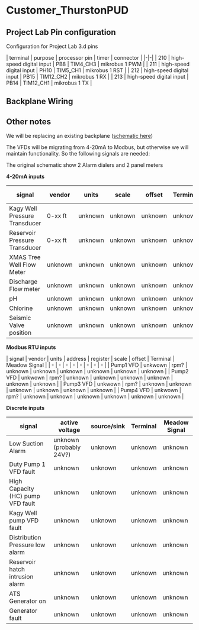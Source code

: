 # Customer_ThurstonPUD

## Project Lab Pin configuration

Configuration for Project Lab 3.d pins

| terminal | purpose | processor pin | timer | connector |
|-|-|
| 210 | high-speed digital input | PB8 | TIM4_CH3 | mikrobus 1 PWM |
| 211 | high-speed digital input | PH10 | TIM5_CH1 | mikrobus 1 RST |
| 212 | high-speed digital input | PB15 | TIM12_CH2 | mikrobus 1 RX |
| 213 | high-speed digital input | PB14 | TIM12_CH1 | mikrobus 1 TX |

## Backplane Wiring

## Other notes

We will be replacing an existing backplane ([schematic here](./Hardware/22.35.01-Pattison-E-I-Set-(08.31.23)JNS.pdf))

The VFDs will be migrating from 4-20mA to Modbus, but otherwise we will maintain functionality.  So the following signals are needed:

The original schematic show 2 Alarm dialers and 2 panel meters

__4-20mA inputs__

| signal | vendor | units | scale | offset | Terminal | Meadow Signal |
| - | - | - | - | - | - | - |
| Kagy Well Pressure Transducer | 0-xx ft | unknown | unknown | unknown | unknown | unknown |
| Reservoir Pressure Transducer | 0-xx ft | unknown | unknown | unknown | unknown | unknown |
| XMAS Tree Well Flow Meter | unknown | unknown | unknown | unknown | unknown | unknown |
| Discharge Flow meter | unknown | unknown | unknown | unknown | unknown | unknown |
| pH | unknown | unknown | unknown | unknown | unknown | unknown |
| Chlorine | unknown | unknown | unknown | unknown | unknown | unknown |
| Seismic Valve position | unknown | unknown | unknown | unknown | unknown | unknown |

__Modbus RTU inputs__

| signal | vendor | units | address | register | scale | offset | Terminal | Meadow Signal |
| - | - | - | - | - | - | - | - |
| Pump1 VFD | unkwown | rpm? | unknown | unknown | unknown | unknown | unknown | unknown |
| Pump2 VFD | unkwown | rpm? | unknown | unknown | unknown | unknown | unknown | unknown |
| Pump3 VFD | unkwown | rpm? | unknown | unknown | unknown | unknown | unknown | unknown |
| Pump4 VFD | unkwown | rpm? | unknown | unknown | unknown | unknown | unknown | unknown |

__Discrete inputs__

| signal | active voltage | source/sink | Terminal | Meadow Signal |
| - | - | - | - | - |
| Low Suction Alarm | unknown (probably 24V?)| unknown | unknown | unknown |
| Duty Pump 1 VFD fault | unknown | unknown | unknown | unknown |
| High Capacity (HC) pump VFD fault | unknown | unknown | unknown | unknown |
| Kagy Well pump VFD fault | unknown | unknown | unknown | unknown |
| Distribution Pressure low alarm | unknown | unknown | unknown | unknown |
| Reservoir hatch intrusion alarm | unknown | unknown | unknown | unknown |
| ATS Generator on | unknown | unknown | unknown | unknown |
| Generator fault | unknown | unknown | unknown | unknown |
